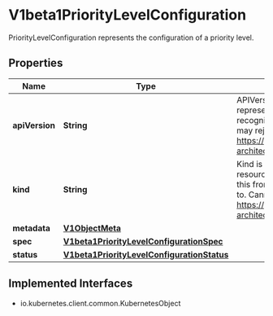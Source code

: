 

# V1beta1PriorityLevelConfiguration

PriorityLevelConfiguration represents the configuration of a priority level.

## Properties

| Name | Type | Description | Notes |
|------------ | ------------- | ------------- | -------------|
|**apiVersion** | **String** | APIVersion defines the versioned schema of this representation of an object. Servers should convert recognized schemas to the latest internal value, and may reject unrecognized values. More info: https://git.k8s.io/community/contributors/devel/sig-architecture/api-conventions.md#resources |  [optional] |
|**kind** | **String** | Kind is a string value representing the REST resource this object represents. Servers may infer this from the endpoint the client submits requests to. Cannot be updated. In CamelCase. More info: https://git.k8s.io/community/contributors/devel/sig-architecture/api-conventions.md#types-kinds |  [optional] |
|**metadata** | [**V1ObjectMeta**](V1ObjectMeta.md) |  |  [optional] |
|**spec** | [**V1beta1PriorityLevelConfigurationSpec**](V1beta1PriorityLevelConfigurationSpec.md) |  |  [optional] |
|**status** | [**V1beta1PriorityLevelConfigurationStatus**](V1beta1PriorityLevelConfigurationStatus.md) |  |  [optional] |


## Implemented Interfaces

* io.kubernetes.client.common.KubernetesObject


